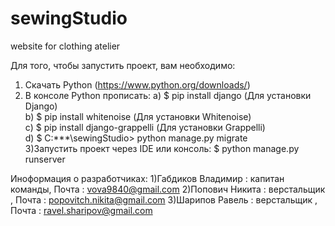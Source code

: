 # sewingStudio
website for clothing atelier

Для того, чтобы запустить проект, вам необходимо:
1) Cкачать Python (https://www.python.org/downloads/)
2) В консоле Python прописать: a) $ pip install django (Для установки Django)                                  
                               b) $ pip install whitenoise (Для установки Whitenoise)                          
                               с) $ pip install django-grappelli (Для установки Grappelli)                                
                               d) $  C:\***\sewingStudio> python manage.py migrate                               
3)Запустить проект через IDE или консоль: $ python manage.py runserver                            

Иноформация о разработчиках:
1)Габдиков Владимир : капитан команды, Почта : vova9840@gmail.com
2)Попович Никита : верстальщик , Почта : popovitch.nikita@gmail.com
3)Шарипов Равель : верстальщик , Почта : ravel.sharipov@gmail.com
